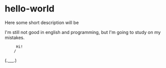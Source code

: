 # hello-world
Here some short description will be

I'm still not good in english and programming, but I'm going to study on my mistakes. 
     
         Hi!
        /
(.___.)
